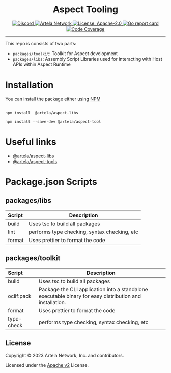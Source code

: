 <div align="center">
  <h1> Aspect Tooling </h1>
</div>

<div align="center">
  <a href="https://discord.gg/artela">
   <img src="https://img.shields.io/badge/chat-discord-green?logo=discord&chat" alt="Discord">
  </a>
  <a href="https://www.artela.network/">
   <img src="https://img.shields.io/badge/Artela%20Network-3282f8" alt="Artela Network">
  </a>
  <a href="https://github.com/cosmos/cosmos-sdk/blob/main/LICENSE">
    <img alt="License: Apache-2.0" src="https://img.shields.io/github/license/cosmos/cosmos-sdk.svg" />
  </a>
  <a href="https://goreportcard.com/report/github.com/cosmos/cosmos-sdk">
    <img alt="Go report card" src="https://goreportcard.com/badge/github.com/cosmos/cosmos-sdk" />
  </a>
  <a href="https://codecov.io/gh/cosmos/cosmos-sdk">
    <img alt="Code Coverage" src="https://codecov.io/gh/cosmos/cosmos-sdk/branch/main/graph/badge.svg" />
  </a>
</div>

---

This repo is consists of two parts:

- `packages/toolkit`: Toolkit for Aspect development 
- `packages/libs`: Assembly Script Libraries used for interacting with Host APIs within Aspect Runtime

# Installation
You can install the package either using [NPM](https://www.npmjs.com/package/@artela/aspect-libs)
```shell

npm install  @artela/aspect-libs

npm install --save-dev @artela/aspect-tool
```
# Useful links

* [@artela/aspect-libs](https://docs.artela.network/develop/aspect-doc/aspect-libs)
* [@artela/aspect-tools](https://docs.artela.network/develop/aspect-doc/aspect-tools)


# Package.json Scripts

## packages/libs
| Script | Description |
| :-----| ---- | 
| build | Uses tsc to build all packages | 
| lint |performs type checking, syntax checking, etc |
| format |Uses prettier to format the code |

## packages/toolkit
| Script | Description |
| :-----| ---- | 
| build | Uses tsc to build all packages | 
| oclif:pack |  Package the CLI application into a standalone executable binary for easy distribution and installation.
| format |Uses prettier to format the code |
| type-check | performs type checking, syntax checking, etc|



## License
Copyright &copy; 2023 Artela Network, Inc. and contributors.

Licensed under the [Apache v2](LICENSE) License.